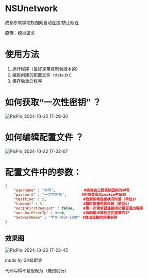# NSUnetwork
成都东软学院校园网自动连接/防止断连

原理：模拟请求

# 使用方法
1. 运行程序（最好是带控制台版本的）
2. 编辑创建的配置文件（data.txt）
3. 保存后重启程序

# 如何获取“一次性密钥” ？
![PixPin_2024-10-22_17-29-30](https://github.com/user-attachments/assets/f5e1629a-0cda-4909-90c0-92561b342692)

# 如何编辑配置文件 ？
![PixPin_2024-10-22_17-32-07](https://github.com/user-attachments/assets/0ba88549-ad55-4d7f-9628-976ee488cd4f)

# 配置文件中的参数：
```json
{
    "username" : "学号",             #填写自己登录校园网的学号
    "password" : "一次性密钥",       #网页登录后cookie中获取
    "testtime" : 5,                 #检测网络连接状况时差（单位s）
    "timeout" : 5,                  #超时连接失败失败（单位s）
    "outInFirstRequest" : false,    #第一次请求就连接成功是否退出程序
    "autoOutOtherIp" : true,        #自动踢出其他正在连接的IP
    "networkName" : "学生-移动-100M" #自动连接的网络名称
}
```
## 效果图
![PixPin_2024-10-22_17-23-45](https://github.com/user-attachments/assets/38b1c0a5-4a4c-4a04-9b59-4d61a7f07caf)

*made by 24级新生*

代码写得不是很规范（~~能跑就行~~）
